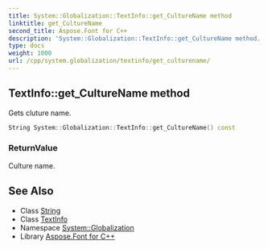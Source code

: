 ```yaml
---
title: System::Globalization::TextInfo::get_CultureName method
linktitle: get_CultureName
second_title: Aspose.Font for C++
description: 'System::Globalization::TextInfo::get_CultureName method. Gets cluture name in C++.'
type: docs
weight: 1000
url: /cpp/system.globalization/textinfo/get_culturename/
---
```

## TextInfo::get_CultureName method


Gets cluture name.

```cpp
String System::Globalization::TextInfo::get_CultureName() const
```


### ReturnValue

Culture name.

## See Also

* Class [String](../../../system/string/)
* Class [TextInfo](../)
* Namespace [System::Globalization](../../)
* Library [Aspose.Font for C++](../../../)
